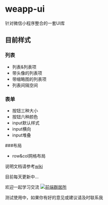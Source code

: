 # weapp-ui
针对微信小程序整合的一套UI库

## 目前样式 ##
### 列表
- 列表&列表项
- 带头像的列表项
- 带缩略图的列表项
- 列表间隔空间

### 表单

- 按钮三种大小
- 按钮六种颜色
- input默认样式
- input横向
- input堆叠

###布局

- row&col网格布局

说明文档请参考[wiki](https://github.com/liujians/weapp-ui/wiki "wiki")

目前每天更新中...

欢迎一起学习交流
<a target="_blank" href="http://shang.qq.com/wpa/qunwpa?idkey=9bcf9f7be59b471456c1feec466dab4d54da7ab35c834b8e821ec17177fb33b3"><img border="0" src="http://pub.idqqimg.com/wpa/images/group.png" alt="前端群居所" title="前端群居所"></a>

测试使用中，如果你有好的意见或建议请及时联系我

